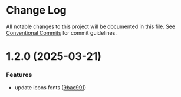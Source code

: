 # Change Log

All notable changes to this project will be documented in this file.
See [Conventional Commits](https://conventionalcommits.org) for commit guidelines.

# 1.2.0 (2025-03-21)


### Features

* update icons fonts ([9bac991](https://github.com/Flash-Global66/b2b-ui-framework/commit/9bac991241985f9cc004ebce85f2183b69e7fbd8))

